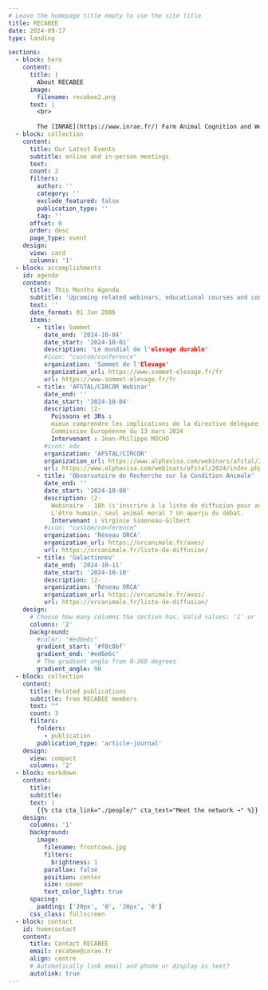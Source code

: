 ```yaml
---
# Leave the homepage title empty to use the site title
title: RECABEE
date: 2024-09-17
type: landing

sections:
  - block: hero
    content:
      title: |
        About RECABEE
      image:
        filename: recabee2.png
      text: |
        <br>
        
        The [INRAE](https://www.inrae.fr/) Farm Animal Cognition and Welfare network consists of the researchers, engineers, technicians and students of the [Departments PHASE](https://www.inrae.fr/departements/phase) and [GA](https://www.inrae.fr/departements/ga) who are interested in animal cognition, welfare and their interrelationship. Members of the network come from about 14 different research laboratories from all over France. They conduct research on a variety of farm animals including sheep, goats, cattle, horses, pigs, trout, poultry and insects. The main expectations of the network’s members are: 1) to think about the link between cognition and welfare; 2) to discuss the concepts and methods of both cognition and welfare research and; 3) to get to know better their colleagues conducting research in these areas.
  - block: collection
    content:
      title: Our Latest Events
      subtitle: online and in-person meetings
      text:
      count: 2
      filters:
        author: ''
        category: ''
        exclude_featured: false
        publication_type: ''
        tag: ''
      offset: 0
      order: desc
      page_type: event
    design:
      view: card
      columns: '1'
  - block: accomplishments
    id: agenda
    content:
      title: This Months Agenda
      subtitle: 'Upcoming related webinars, educational courses and conferences'
      text: ''
      date_format: 01 Jan 2006
      items:
        - title: Sommet 
          date_end: '2024-10-04'
          date_start: '2024-10-01'
          description: 'Le mondial de l'elevage durable'
          #icon: "custom/conference"
          organization: 'Sommet de l'Elevage'
          organization_url: https://www.sommet-elevage.fr/fr
          url: https://www.sommet-elevage.fr/fr
        - title: 'AFSTAL/CIRCOR Webinar'
          date_end: ''
          date_start: '2024-10-04'
          description: |2-
            Poissons et 3Rs :  
            mieux comprendre les implications de la directive déléguée (UE) 2024/1262 de la  
            Commission Européenne du 13 mars 2024  
            Intervenant : Jean-Philippe MOCHO
          #icon: edx
          organization: 'AFSTAL/CIRCOR'
          organization_url: https://www.alphavisa.com/webinars/afstal/2024/index.php
          url: https://www.alphavisa.com/webinars/afstal/2024/index.php
        - title: 'Observatoire de Recherche sur la Condition Animale'
          date_end: ''
          date_start: '2024-10-08'
          description: |2-
            Webinaire - 18h (s'inscrire à la liste de diffusion pour avoir le lien)  
            L'être humain, seul animal moral ? Un aperçu du débat.
            Intervenant : Virginie Simoneau-Gilbert
          #icon: "custom/conference"
          organization: 'Réseau ORCA'
          organization_url: https://orcanimale.fr/axes/
          url: https://orcanimale.fr/liste-de-diffusion/
        - title: 'Galactinnov'
          date_end: '2024-10-11'
          date_start: '2024-10-10'
          description: |2-
          organization: 'Réseau ORCA'
          organization_url: https://orcanimale.fr/axes/
          url: https://orcanimale.fr/liste-de-diffusion/
    design:
      # Choose how many columns the section has. Valid values: '1' or '2'.
      columns: '2'
      background:
        #color: "#ed6e6c" 
        gradient_start: '#f0c0bf'
        gradient_end: '#ed6e6c'
        # The gradient angle from 0-360 degrees
        gradient_angle: 90
  - block: collection
    content:
      title: Related publications
      subtitle: from RECABEE members
      text: ""
      count: 3
      filters:
        folders:
          - publication
        publication_type: 'article-journal'
    design:
      view: compact
      columns: '2'
  - block: markdown
    content:
      title:
      subtitle:
      text: |
        {{% cta cta_link="./people/" cta_text="Meet the network →" %}}
    design:
      columns: '1'
      background:
        image: 
          filename: frontcows.jpg
          filters:
            brightness: 1
          parallax: false
          position: center
          size: cover
          text_color_light: true
      spacing:
        padding: ['20px', '0', '20px', '0']
      css_class: fullscreen
  - block: contact
    id: homecontact
    content:
      title: Contact RECABEE
      email: recabee@inrae.fr
      align: centre
      # Automatically link email and phone or display as text?
      autolink: true
---
```

